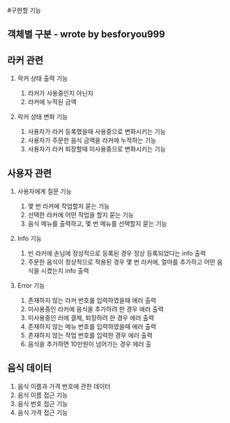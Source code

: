 #구현할 기능


## 객체별 구분 - wrote by besforyou999


## 라커 관련
1. 락커 상태 출력 기능
    1. 라커가 사용중인지 아닌지
    2. 라커에 누적된 금액
    
2. 락커 상태 변화 기능
    1. 사용자가 라커 등록했을때 사용중으로 변화시키는 기능
    2. 사용자가 주문한 음식 금액을 라커에 누적하는 기능
    3. 사용자가 라커 퇴장할때 미사용중으로 변화시키는 기능
    
    

## 사용자 관련
1. 사용자에게 질문 기능
    1. 몇 번 라커에 작업할지 묻는 기능
    2. 선택한 라커에 어떤 작업을 할지 묻는 기능
    3. 음식 메뉴를 출력하고, 몇 번 메뉴를 선택할지 묻는 기능
    
2. Info 기능
    1. 빈 라커에 손님에 정상적으로 등록된 경우 정상 등록되었다는 info 출력
    2. 주문한 음식이 정상적으로 적용된 경우 몇 번 라커에, 얼마를 추가하고 어떤 음식을 시켰는지 info 출력
    
3. Error 기능
    1. 존재하지 않는 라커 번호를 입력하였을때 에러 출력
    2. 미사용중인 라커에 음식을 추가하려 한 경우 에러 출력
    3. 미사용중인 러에 결제, 퇴장하려 한 경우 에러 출력
    4. 존재하지 않는 메뉴 번호를 입력하였을때 에러 출력
    5. 존재하지 않는 작업 번호를 입력한 경우 에러 출력
    6. 음식을 추가하면 10만원이 넘어가는 경우 에러 출
   

## 음식 데이터

1. 음식 이름과 가격 번호에 관한 데이터
2. 음식 이름 접근 기능
3. 음식 번호 접근 기능
4. 음식 가격 접근 기능


